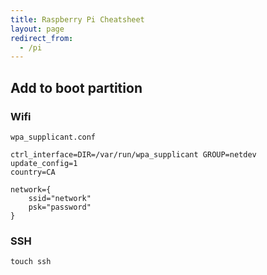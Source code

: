 ```yaml
---
title: Raspberry Pi Cheatsheet
layout: page
redirect_from:
  - /pi
---
```


## Add to boot partition

### Wifi

`wpa_supplicant.conf`

```
ctrl_interface=DIR=/var/run/wpa_supplicant GROUP=netdev
update_config=1
country=CA

network={
    ssid="network"
    psk="password"
}
```

### SSH

`touch ssh`